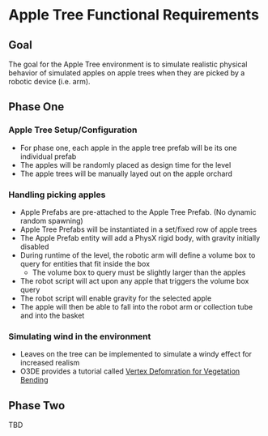 # Apple Tree Functional Requirements

## Goal
The goal for the Apple Tree environment is to simulate realistic physical behavior of simulated apples on apple trees when they are picked by a robotic device (i.e. arm). 


## Phase One

### Apple Tree Setup/Configuration
* For phase one, each apple in the apple tree prefab will be its one individual prefab
* The apples will be randomly placed as design time for the level
* The apple trees will be manually layed out on the apple orchard 

### Handling picking apples

* Apple Prefabs are pre-attached to the Apple Tree Prefab. (No dynamic random spawning)
* Apple Tree Prefabs will be instantiated in a set/fixed row of apple trees
* The Apple Prefab entity will add a PhysX rigid body, with gravity initially disabled
* During runtime of the level, the robotic arm will define a volume box to query for entities that fit inside the box
    * The volume box to query must be slightly larger than the apples
* The robot script will act upon any apple that triggers the volume box query
* The robot script will enable gravity for the selected apple
* The apple will then be able to fall into the robot arm or collection tube and into the basket
  
### Simulating wind in the environment

* Leaves on the tree can be implemented to simulate a windy effect for increased realism
* O3DE provides a tutorial called [Vertex Defomration for Vegetation Bending](https://www.o3de.org/docs/learning-guide/tutorials/rendering/vegetation-bending-tutorial/)

## Phase Two

TBD

